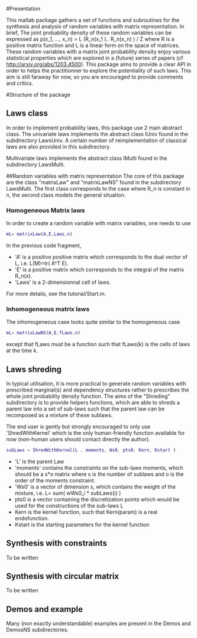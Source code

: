 #Presentation 

This matlab package gathers a set of functions and subroutines for the synthesis and analysis of random variables
with matrix representation. In brief, The joint probability density of these random variables
can be expressed as 
p(x_1, ..., x_n) = L (R_n(x_1 ).. R_n(x_n) ) / Z 
where R is a positive matrix function and L is a linear form on the space of matrices.
These random variables with a matrix joint probability density enjoy various statistical
properties which are explored in a (future) series of papers (cf http://arxiv.org/abs/1203.4500).
This package aims to provide a clear API in order to helps the practitionner to explore
the potentiality of such laws. This aim is still faraway for now, so you are encouraged to provide
comments and critics.

#Structure of the package
## Laws class
In order to implement probability laws, this package use 2 main abstract class.
The univariate laws implements the abstract class lUniv found in the subdirectory LawsUniv.
A certain number of reimplementation of classical laws are also provided in this subdirectory.

Multivariate laws implements the abstract class lMulti found in the subdirectory LawsMulti.

##Random variables with matrix representation
The core of this package are the class "matrixLaw" and "matrixLawNS" found in the subdirectory LawsMulti.
 The first class corresponds to the case where R_n is constant in n, the second class models the general situation.

### Homogeneous Matrix laws
In order to create a random variable with matrix variables, one needs to use
```matlab
mL= matrixLaw(A,E,Laws,n)
```
In the previous code fragment, 
* 'A' is a positive positive matrix which corresponds to the dual vector of L, i.e. L(M)=tr( A^T E).
* 'E' is a positive matrix which corresponds to the integral of the matrix R_n(x). 
* 'Laws' is a 2-dimensionnal cell of laws.

For more details, see the tutorial/Start.m.

### Inhomogeneous matrix laws
The inhomogeneous case looks quite similar to the homogeneous case 
```matlab
mL= matrixLawNS(A,E,fLaws,n)
```
 except that fLaws must be a function such that fLaws(k) is the cells of laws at
the time k.

## Laws shreding
In typical utilisation, it is more practical to generate random variables with prescribed
marginal(s) and dependency structures rather to prescribes the whole joint probability density function.
The aims of the "Shreding" subdirectory is to provide helpers functions, which are able to shreds
a parent law into a set of sub-laws such that the parent law can be recomposed as a mixture of these sublaws.

The end user is gently but strongly encouraged to only use 'ShredWithKernel' which is the only human-friendly function available for now (non-human users should contact directly the author). 

```matlab
subLaws = ShredWithKernel(L , moments, Ws0, pts0, Kern, Kstart )
```

* 'L' is the parent Law
* 'moments' contains the constraints on the sub-laws moments, which should be a s*o matrix where s is the number of sublaws and o is the order of the moments constraint.
* 'Ws0' is a vector of dimension s, which contains the weight of the mixture, i.e. L= sum( wWs0_i * subLaws(i) )
* pts0 is a vector containing the discretization points which would be used for the constructions of the sub-laws L
* Kern is the kernel function, such that Kern(param) is a real endofunction.
* Kstart is the starting parameters for the kernel function

## Synthesis with constraints

To be written
## Synthesis with circular matrix

To be written

## Demos and example

Many (non exactly understandable) examples  are present in the Demos and DemosNS subdirectories.

